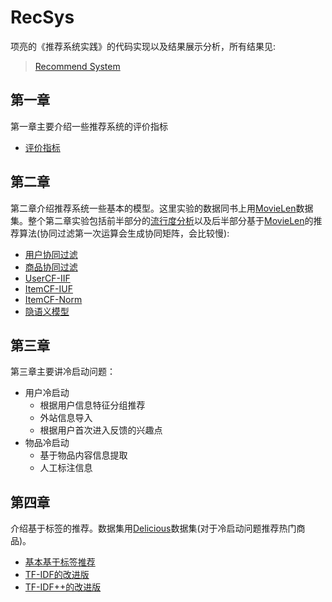 # RecSys
项亮的《推荐系统实践》的代码实现以及结果展示分析，所有结果见:

>[Recommend System](Recommend%20System.ipynb)

## 第一章
第一章主要介绍一些推荐系统的评价指标

   * [评价指标](util/metric.py)
## 第二章
第二章介绍推荐系统一些基本的模型。这里实验的数据同书上用[MovieLen](data/ml-1m/README)数据集。整个第二章实验包括前半部分的[流行度分析](Recommend%20System.ipynb#%E7%94%A8%E6%88%B7%E8%A1%8C%E4%B8%BA%E5%88%86%E6%9E%90)以及后半部分基于[MovieLen](data/ml-1m/README)的推荐算法(协同过滤第一次运算会生成协同矩阵，会比较慢):

  * [用户协同过滤](chapter2/usercf.py)
  * [商品协同过滤](chapter2/itemcf.py)
  * [UserCF-IIF](chapter2/useriif.py)
  * [ItemCF-IUF](chapter2/itemiuf.py)
  * [ItemCF-Norm](chapter2/itemnorm.py)
  * [隐语义模型](chapter2/lfm.py)

## 第三章
 
第三章主要讲冷启动问题：

   * 用户冷启动
       * 根据用户信息特征分组推荐
       * 外站信息导入
       * 根据用户首次进入反馈的兴趣点
   * 物品冷启动
       * 基于物品内容信息提取
       * 人工标注信息

## 第四章

介绍基于标签的推荐。数据集用[Delicious](data/delicious-2k/readme.txt)数据集(对于冷启动问题推荐热门商品)。

   * [基本基于标签推荐](chapter4/base_rec.py)
   * [TF-IDF的改进版](chapter4/TFIDF_rec.py)
   * [TF-IDF++的改进版](chapter4/TFIDF_plus_rec.py)

